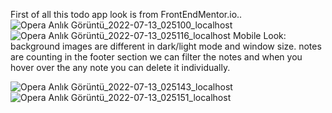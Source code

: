 
First of all this todo app look is from FrontEndMentor.io.. 
![Opera Anlık Görüntü_2022-07-13_025100_localhost](https://user-images.githubusercontent.com/101435548/178628655-6f139562-5eaa-47b6-ab82-8d2749bfc182.png)
![Opera Anlık Görüntü_2022-07-13_025116_localhost](https://user-images.githubusercontent.com/101435548/178628698-84195e00-f57f-4b12-b840-1f8bd1d422c8.png)
Mobile Look:
    background images are different in dark/light mode and window size.
    notes are counting in the footer section
    we can filter the notes and when you hover over the any note you can delete it individually.


![Opera Anlık Görüntü_2022-07-13_025143_localhost](https://user-images.githubusercontent.com/101435548/178628917-de8a6a64-8a17-4b5e-9471-1ffb0fe488df.png)
![Opera Anlık Görüntü_2022-07-13_025151_localhost](https://user-images.githubusercontent.com/101435548/178628924-0d6e359e-a278-429b-9f41-8b211e95cbbf.png)
